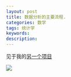 ```yaml
---
layout: post
title: 数据分析的主要流程.
categories: 数学
tags: 统计学
keywords:
description:
---
```


见于我的[另一个项目](http://www.guofei.site/StatisticsBlog)  

<img src='http://www.guofei.site/StatisticsBlog/overview.files/image001.png'>
